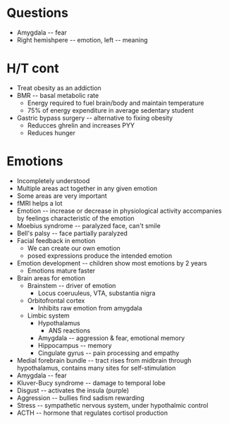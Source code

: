 # Questions
* Amygdala -- fear
* Right hemishpere -- emotion, left -- meaning

# H/T cont
* Treat obesity as an addiction
* BMR -- basal metabolic rate
  * Energy required to fuel brain/body and maintain temperature
  * 75% of energy expenditure in average sedentary student
* Gastric bypass surgery -- alternative to fixing obesity
  * Reducces ghrelin and increases PYY
  * Reduces hunger

# Emotions

* Incompletely understood
* Multiple areas act together in any given emotion
* Some areas are very important
* fMRI helps a lot
* Emotion -- increase or decrease in physiological activity accompanies by feelings characteristic of the emotion
* Moebius syndrome -- paralyzed face, can't smile
* Bell's palsy -- face partially paralyzed
* Facial feedback in emotion
  * We can create our own emotion
  * posed expressions produce the intended emotion
* Emotion development -- children show most emotions by 2 years
  * Emotions mature faster
* Brain areas for emotion
  * Brainstem -- driver of emotion
    * Locus coeruuleus, VTA, substantia nigra
  * Orbitofrontal cortex
    * Inhibits raw emotion from amygdala
  * Limbic system
    * Hypothalamus
      * ANS reactions
    * Amygdala -- aggression & fear, emotional memory
    * Hippocampus -- memory
    * Cingulate gyrus -- pain processing and empathy
* Medial forebrain bundle -- tract rises from midbrain through hypothalamus, contains many sites for self-stimulation
* Amygdala -- fear
* Kluver-Bucy syndrome -- damage to temporal lobe
* Disgust -- activates the insula (purple)
* Aggression -- bullies find sadism rewarding
* Stress -- sympathetic nervous system, under hypothalmic control
* ACTH -- hormone that regulates cortisol production
